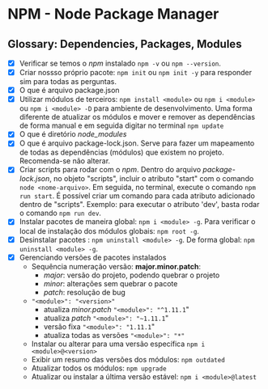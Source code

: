 # NPM - Node Package Manager

## Glossary: Dependencies, Packages, Modules

- [X] Verificar se temos o _npm_ instalado `npm -v` ou `npm --version`.
- [X] Criar nossso próprio pacote: `npm init` ou `npm init -y` para responder sim para todas as perguntas.
- [X] O que é arquivo package.json
- [X] Utilizar módulos de terceiros: `npm install <module>` ou `npm i <module>` ou `npm i <module> -D` para ambiente de desenvolvimento. Uma forma diferente de atualizar os módulos e mover e remover as dependências de forma manual e em seguida digitar no terminal `npm update`
- [X] O que é diretório _node_modules_
- [X] O que é arquivo package-lock.json. Serve para fazer um mapeamento de todas as dependências (módulos) que existem no projeto. Recomenda-se não alterar.
- [X] Criar scripts para rodar com o _npm_. Dentro do arquivo _package-lock.json_, no objeto "scripts", incluir o atributo "start" com o comando `node <nome-arquivo>`. Em seguida, no terminal, execute o comando `npm run start`. É possível criar um comando para cada atributo adicionado dentro de "scripts". Exemplo: para executar o atributo 'dev', basta rodar o comando `npm run dev`.
- [X] Instalar pacotes de maneira global: `npm i <module> -g`. Para verificar o local de instalação dos módulos globais: `npm root -g`.
- [X] Desinstalar pacotes : `npm uninstall <module> -g`. De forma global: `npm uninstall <module> -g`.
- [X] Gerenciando versões de pacotes instalados
  - Sequência numeração versão: __major.minor.patch__:
    - _major_: versão do projeto, podendo quebrar o projeto
    - _minor_: alterações sem quebrar o pacote
    - _patch_: resolução de bug
  - `"<module>": "<version>"`
    - atualiza _minor.patch_ `"<module>": "^1.11.1`"
    - atualiza _patch_ `"<module>": "~1.11.1`"
    - versão fixa `"<module>": "1.11.1`"
    - atualiza todas as versões `"<module>": "*"`
  - Instalar ou alterar para uma versão específica `npm i <module>@<version>`
  - Exibir um resumo das versões dos módulos: `npm outdated`
  - Atualizar todos os módulos: `npm upgrade`
  - Atualizar ou instalar a última versão estável: `npm i <module>@latest`
